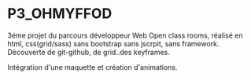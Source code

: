 # P3_OHMYFFOD
3éme projet du parcours développeur Web Open class rooms, réalisé en html, css(grid/sass) sans bootstrap sans jscrpit, sans framework.
Découverte de git-github, de grid..des keyframes.

Intégration d'une maquette et création d'animations.
